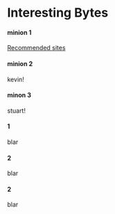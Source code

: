 # Interesting Bytes


<!-- tabs:start -->

#### **minion 1**

[Recommended sites](InterestingBytes/articles/recommended_sites.md)

#### **minion 2**

kevin!

#### **minon 3**

stuart!
#### **1**
blar
#### 2
blar
#### 2
blar
<!-- tabs:end -->


